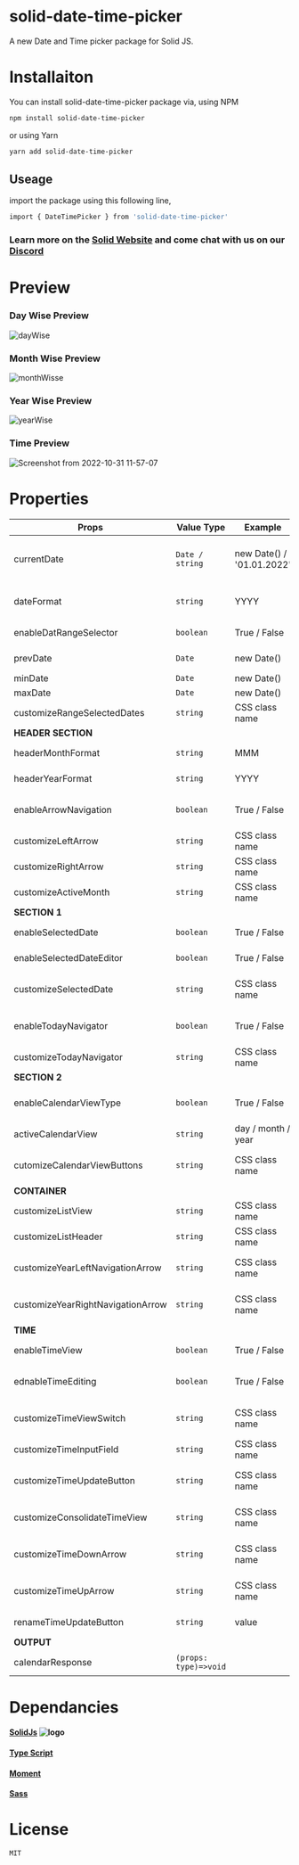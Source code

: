 # solid-date-time-picker
A new Date and Time picker package for Solid JS.

# Installaiton

You can install solid-date-time-picker package via,
using NPM
```sh
npm install solid-date-time-picker
```
or using Yarn

```sh
yarn add solid-date-time-picker
```

## Useage
import the package using this following line,

```sh
import { DateTimePicker } from 'solid-date-time-picker'
```

### Learn more on the [Solid Website](https://solidjs.com) and come chat with us on our [Discord](https://discord.com/invite/solidjs)

# Preview
### Day Wise Preview
![dayWise](https://user-images.githubusercontent.com/72572188/198945647-cd36a4c2-a2b6-49af-9ab7-a18d0e3e17e8.png)
### Month Wise Preview
![monthWisse](https://user-images.githubusercontent.com/72572188/198945731-58370c9a-0c12-463f-a0ce-486ac5b7830f.png)
### Year Wise Preview
![yearWise](https://user-images.githubusercontent.com/72572188/198945775-bd388394-ae70-426a-9a50-d2a103a29d1b.png)
### Time Preview
![Screenshot from 2022-10-31 11-57-07](https://user-images.githubusercontent.com/72572188/198945780-d08bdf10-3a62-49f6-9b4f-496634832dd7.png)

# Properties
| Props | Value Type| Example | Default Value | Discription |
|------ | ------| ------| -------  | ------ |
| currentDate | `Date / string` | new Date() / '01.01.2022'| | It is a only Mandatory Field, default date for the calendar.|
|dateFormat|`string`| YYYY| `DD MMM, YYYY` | Date Format that's been displayed. |
|enableDatRangeSelector|`boolean`|True / False| `False`| Enables date Range Selection. |
|prevDate|`Date`|new Date() |`moment().startOf('weeks')`| Starting Date of range selection.|
|minDate|`Date`|new Date() |`undefined`| Start Date. |
|maxDate|`Date`|new Date() |`undefined`| End Date. |
|customizeRangeSelectedDates|`string`|CSS class name |`' '`| customizing selected dates. |
| __HEADER SECTION__ |
|headerMonthFormat|`string`|MMM|`MMM`| Header month view. |
|headerYearFormat|`string`|YYYY|`YYYY`| Header year view. |
|enableArrowNavigation|`boolean`| True / False|`True`| Enables/Disables the navigation of Default view. |
|customizeLeftArrow|`string`|CSS class name |`' '`| customizing left arrow. |
|customizeRightArrow|`string`|CSS class name |`' '`| customizing right arrow. |
|customizeActiveMonth|`string`|CSS class name |`' '`| customizing calendar view. |
|__SECTION 1__|
|enableSelectedDate|`boolean`| True / False|`True`| Shows selected date.|
|enableSelectedDateEditor|`boolean`| True / False|`False`| Makes selected date editable. |
|customizeSelectedDate|`string`|CSS class name |`' '`| customizing selected date view. |
|enableTodayNavigator|`boolean`| True / False|`False`| Enables today navigating button.|
|customizeTodayNavigator|`string`|CSS class name |`' '`| customizing today button. |
|__SECTION 2__|
|enableCalendarViewType|`boolean`| True / False|`False`| Enables Calendar type switching button.|
|activeCalendarView|`string`| day / month / year |`day`| Active view |
|cutomizeCalendarViewButtons|`string`|CSS class name |`' '`| customizing preview type buttons. |
|__CONTAINER__|
|customizeListView|`string`|CSS class name |`' '`| customizing the list. |
|customizeListHeader|`string`|CSS class name |`' '`| customizing the list header. |
|customizeYearLeftNavigationArrow|`string`|CSS class name |`' '`| customizing the year view left arrow navigator. |
|customizeYearRightNavigationArrow|`string`|CSS class name |`' '`| customizing the year view left arrow  navigator. |
|__TIME__|
|enableTimeView|`boolean`| True / False|`False`| Enables Time view in calendar.|
|ednableTimeEditing|`boolean`| True / False|`False`| Enables Time editing option in calendar.|
|customizeTimeViewSwitch|`string`|CSS class name |`' '`| customizing the timeer view switch button. |
|customizeTimeInputField|`string`|CSS class name |`' '`| customizing the time input field. |
|customizeTimeUpdateButton|`string`|CSS class name |`' '`| customizing the time update button. |
|customizeConsolidateTimeView|`string`|CSS class name |`' '`| customizing the time day and view element. |
|customizeTimeDownArrow|`string`|CSS class name |`' '`| customizing the time increase buttons. |
|customizeTimeUpArrow|`string`|CSS class name |`' '`| customizing the time decrease buttons. . |
|renameTimeUpdateButton|`string`|value |`' '`| For rename the update button. |
|__OUTPUT__|
|calendarResponse|`(props: type)=>void`|||Callback to get the values|

# Dependancies
#### [SolidJs](https://www.solidjs.com/) ![logo](https://user-images.githubusercontent.com/94821587/198977749-b35956d0-f31f-4169-89fc-e0c55cfd7e32.svg)
#### [Type Script](https://www.typescriptlang.org/)
#### [Moment](https://momentjs.com/)
#### [Sass](https://sass-lang.com/)

# License
`MIT`
